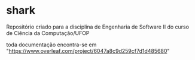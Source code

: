 # shark
Repositório criado para a disciplina de Engenharia de Software II do curso de Ciência da Computação/UFOP


toda documentação encontra-se em 
"https://www.overleaf.com/project/6047a8c9d259cf7d1d485680"
